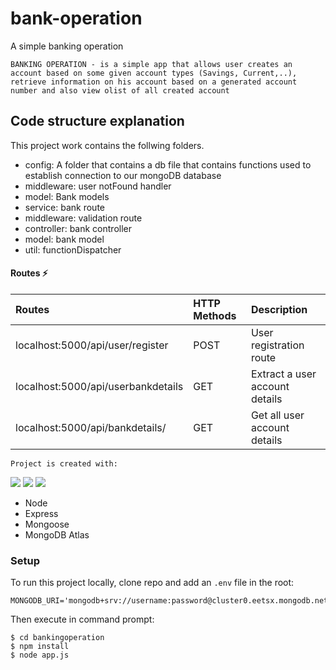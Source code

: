 # bank-operation

A simple banking operation

```
BANKING OPERATION - is a simple app that allows user creates an account based on some given account types (Savings, Current,..), retrieve information on his account based on a generated account number and also view olist of all created account
```

## Code structure explanation

This project work contains the follwing folders.

- config: A folder that contains a db file that contains functions used to establish connection to our mongoDB database
- middleware: user notFound handler
- model: Bank models
- service: bank route
- middleware: validation route
- controller: bank controller
- model: bank model
- util: functionDispatcher

#### Routes ⚡

| Routes               | HTTP Methods | Description                    |
| :------------------- | :----------- | :----------------------------- |
| localhost:5000/api/user/register   | POST         | User registration route        |
| localhost:5000/api/userbankdetails | GET          | Extract a user account details |
| localhost:5000/api/bankdetails/    | GET          | Get all user account details   |


```
Project is created with:
```

<p>
<img src="https://img.shields.io/badge/-MongoDB%20-1AA121?style=for-the-badge&logo=mongodb&logoColor=green">
<img src="https://img.shields.io/badge/-Expressjs%20-%23323330?style=for-the-badge&logo=express"> 
<img src="https://img.shields.io/badge/-Nodejs%20-%23323330?style=for-the-badge&logo=Node.js&logoColor=green">
</p>


- Node
- Express
- Mongoose
- MongoDB Atlas

### Setup

To run this project locally, clone repo and add an `.env` file in the root:

```
MONGODB_URI='mongodb+srv://username:password@cluster0.eetsx.mongodb.net/database_name'
```

Then execute in command prompt:

```
$ cd bankingoperation
$ npm install
$ node app.js
```
